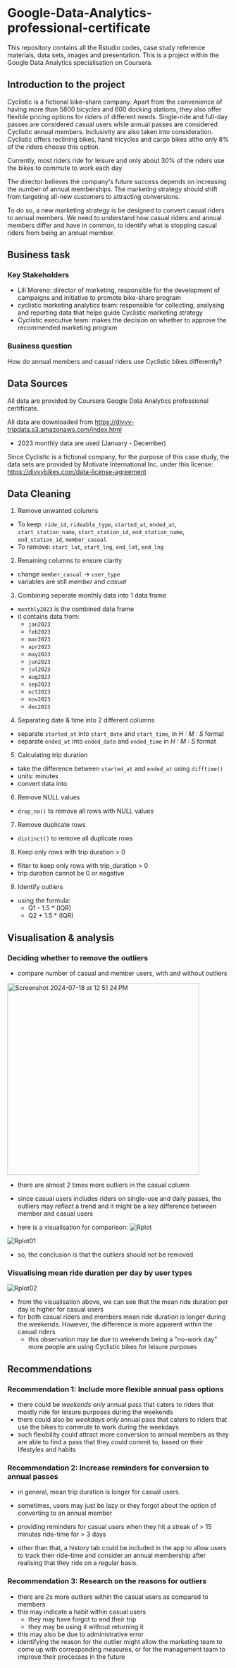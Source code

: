 # Google-Data-Analytics-professional-certificate
This repository contains all the Rstudio codes, case study reference materials, data sets, images and presentation. This is a project within the Google Data Analytics specialisation on Coursera. 

## Introduction to the project 
Cyclistic is a fictional bike-share company. Apart from the convenience of having more than 5800 bicycles and 600 docking stations, they also offer flexible pricing options for riders of different needs. Single-ride and full-day passes are considered casual users while annual passes are considered Cyclistic annual members. Inclusivity are also taken into consideration. Cyclistic offers reclining bikes, hand tricycles and cargo bikes altho only 8% of the riders choose this option. 

Currently, most riders ride for leisure and only about 30% of the riders use the bikes to commute to work each day

The director believes the company's future success depends on increasing the number of annual memberships. The marketing strategy should shift from targeting all-new customers to attracting conversions.

To do so, a new marketing strategy is be designed to convert casual riders to annual members. We need to understand how casual riders and annual members differ and have in common, to identify what is stopping casual riders from being an annual member. 

## Business task
### Key Stakeholders 
- Lili Moreno: director of marketing, responsible for the development of campaigns and initiative to promote bike-share program
- cyclistic marketing analytics team: responsible for collecting, analysing and reporting data that helps guide Cyclistic marketing strategy
- Cyclistic executive team: makes the decision on whether to approve the recommended marketing program

### Business question
How do annual members and casual riders use Cyclistic bikes differently?

## Data Sources
All data are provided by Coursera Google Data Analytics professional certificate. 

All data are downloaded from https://divvy-tripdata.s3.amazonaws.com/index.html 
- 2023 monthly data are used (January - December)

Since Cyclistic is a fictional company, for the purpose of this case study, the data sets are provided by Motivate International Inc. under this license:
https://divvybikes.com/data-license-agreement 

## Data Cleaning
1. Remove unwanted columns
  - To keep: ```ride_id```, ```rideable_type```, ```started_at```, ```ended_at```, ```start_station_name```, ```start_station_id```, ```end_station_name```, ```end_station_id```, ```member_casual```
  - To remove: ```start_lat```, ```start_lng```, ```end_lat```, ```end_lng```

2. Renaming columns to ensure clarity
  - change ```member_casual``` -> ```user_type```
  - variables are still *member* and *casual*

3. Combining seperate monthly data into 1 data frame
  - ```monthly2023``` is the combined data frame
  - it contains data from:
    - ```jan2023```
    - ```feb2023```
    - ```mar2023```
    - ```apr2023```
    - ```may2023```
    - ```jun2023```
    - ```jul2023```
    - ```aug2023```
    - ```sep2023```
    - ```oct2023```
    - ```nov2023```
    - ```dec2023```

4. Separating date & time into 2 different columns
  - separate ```started_at``` into ```start_date``` and ```start_time```, in *H : M : S* format
  - separate ```ended_at``` into ```ended_date``` and ```ended_time``` in *H : M : S* format

5. Calculating trip duration
  - take the difference between ```started_at``` and ```ended_at``` using ```difftime()```
  - units: minutes
  - convert data into <numeric>
  

6. Remove NULL values
  - ```drop_na()``` to remove all rows with NULL values

7. Remove duplicate rows
  - ```distinct()``` to remove all duplicate rows

8. Keep only rows with trip duration > 0
  - filter to keep only rows with trip_duration > 0
  - trip duration cannot be 0 or negative

9. Identify outliers
  - using the formula:
      - Q1 - 1.5 * (IQR)
      - Q2 + 1.5 * (IQR)
   
## Visualisation & analysis
### Deciding whether to remove the outliers
- compare number of casual and member users, with and without outliers
<img width="435" alt="Screenshot 2024-07-18 at 12 51 24 PM" src="https://github.com/user-attachments/assets/2d03e3f4-9aaa-4828-9221-8ca00877d90f">

- there are almost 2 times more outliers in the casual column
- since casual users includes riders on single-use and daily passes, the outliers may reflect a trend and it might be a key difference between member and casual users

- here is a visualisation for comparison:
![Rplot](https://github.com/user-attachments/assets/32ab4ca6-19ca-42e8-8e7c-20d4ff449a66)

![Rplot01](https://github.com/user-attachments/assets/917b6c6a-3caa-4ffd-bc62-8c69f1051339)

- so, the conclusion is that the outliers should not be removed

### Visualising mean ride duration per day by user types
![Rplot02](https://github.com/user-attachments/assets/cf5ab434-ea0c-4af3-b47f-ce7e6dae6db0)

- from the visualisation above, we can see that the mean ride duration per day is higher for casual users
- for both casual riders and members mean ride duration is longer during the weekends. However, the difference is more apparent within the casual riders
  - this observation may be due to weekends being a "no-work day" more people are using Cyclistic bikes for leisure purposes
 
## Recommendations
### Recommendation 1: Include more flexible annual pass options
- there could be *weekends only* annual pass that caters to riders that mostly ride for leisure purposes during the weekends
- there could also be *weekdays only* annual pass that caters to riders that use the bikes to commute to work during the weekdays
- such flexibility could attract more conversion to annual members as they are able to find a pass that they could commit to, based on their lifestyles and habits

### Recommendation 2: Increase reminders for conversion to annual passes
- in general, mean trip duration is longer for casual users.
- sometimes, users may just be lazy or they forgot about the option of converting to an annual member
- providing reminders for casual users when they hit a streak of > 15 minutes ride-time for > 3 days 

- other than that, a history tab could be included in the app to allow users to track their ride-time and consider an annual membership after realising that they ride on a regular basis.

### Recommendation 3: Research on the reasons for outliers
- there are 2x more outliers within the casual users as compared to members
- this may indicate a habit within casual users
  - they may have forgot to end their trip
  - they may be using it without returning it
 - this may also be due to administrative error
 - identifying the reason for the outlier might allow the marketing team to come up with corresponding measures, or for the management team to improve their processes in the future
